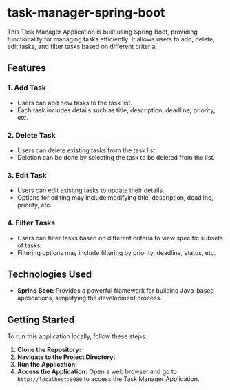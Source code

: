# task-manager-spring-boot

This Task Manager Application is built using Spring Boot, providing functionality for managing tasks efficiently. It allows users to add, delete, edit tasks, and filter tasks based on different criteria.

## Features

### 1. Add Task

- Users can add new tasks to the task list.
- Each task includes details such as title, description, deadline, priority, etc.

### 2. Delete Task

- Users can delete existing tasks from the task list.
- Deletion can be done by selecting the task to be deleted from the list.

### 3. Edit Task

- Users can edit existing tasks to update their details.
- Options for editing may include modifying title, description, deadline, priority, etc.

### 4. Filter Tasks

- Users can filter tasks based on different criteria to view specific subsets of tasks.
- Filtering options may include filtering by priority, deadline, status, etc.

## Technologies Used

- **Spring Boot:** Provides a powerful framework for building Java-based applications, simplifying the development process.

## Getting Started

To run this application locally, follow these steps:

1. **Clone the Repository:**
2. **Navigate to the Project Directory:**
3. **Run the Application:**
4. **Access the Application:**
   Open a web browser and go to `http://localhost:8080` to access the Task Manager Application.
